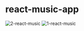 # react-music-app
![2-react-music](https://github.com/Sirtoverflow/react-music-app/assets/68587544/8d2285ad-d757-4d9e-ab80-592153c05fa0)
![1-react-music](https://github.com/Sirtoverflow/react-music-app/assets/68587544/ca30ac7c-a9f4-4766-a0ac-28807c47bbb5)
